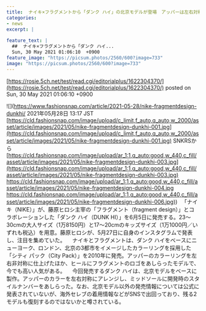 ```yaml
---
title:  ナイキ×フラグメントから「ダンク ハイ」の北京モデルが登場　アッパーは左右対称に  
categories:
- news
excerpt: |
  
feature_text: |
  ##  ナイキ×フラグメントから「ダンク ハイ...
  Sun, 30 May 2021 01:06:10  +0900
feature_image: "https://picsum.photos/2560/600?image=733"
image: "https://picsum.photos/2560/600?image=733"
---
```


[https://rosie.5ch.net/test/read.cgi/editorialplus/1622304370/](https://rosie.5ch.net/test/read.cgi/editorialplus/1622304370/)
posted on Sun, 30 May 2021 01:06:10  +0900

<!--more-->

![](https://www.fashionsnap.com/article/2021-05-28/nike-fragmentdesign-dunkhi/ 2021年05月28日 13:17 JST [https://cld.fashionsnap.com/image/upload/c_limit,f_auto,q_auto,w_2000/asset/article/images/2021/05/nike-fragmentdesign-dunkhi-001.jpg](https://cld.fashionsnap.com/image/upload/c_limit,f_auto,q_auto,w_2000/asset/article/images/2021/05/nike-fragmentdesign-dunkhi-001.jpg) SNKRSから [https://cld.fashionsnap.com/image/upload/ar_1:1,q_auto:good,w_440,c_fill/asset/article/images/2021/05/nike-fragmentdesign-dunkhi-003.jpg](https://cld.fashionsnap.com/image/upload/ar_1:1,q_auto:good,w_440,c_fill/asset/article/images/2021/05/nike-fragmentdesign-dunkhi-003.jpg) https://cld.fashionsnap.com/image/upload/ar_1:1,q_auto:good,w_440,c_fill/asset/article/images/2021/05/nike-fragmentdesign-dunkhi-004.jpg [https://cld.fashionsnap.com/image/upload/ar_1:1,q_auto:good,w_440,c_fill/asset/article/images/2021/05/nike-fragmentdesign-dunkhi-006.jpg)](https://cld.fashionsnap.com/image/upload/ar_1:1,q_auto:good,w_440,c_fill/asset/article/images/2021/05/nike-fragmentdesign-dunkhi-006.jpg)) 　「ナイキ（NIKE）」が、藤原ヒロシ主宰の「フラグメント（fragment design）」とコラボレーションした「ダンク ハイ（DUNK HI）」を6月5日に発売する。23〜30cmの大人サイズ（1万8150円）と17〜20cmのキッズサイズ（1万1000円／いずれも税込）を用意。藤原ヒロシが、5月27日に自身のインスタグラムで発表し、注目を集めていた。 　ナイキとフラグメントは、ダンク ハイをベースにニューヨーク、ロンドン、北京の3都市をイメージしたカラーリングを採用した「シティ パック（City Pack）」を2010年に発売。アッパーのカラーリングを左右非対称に仕上げたほか、ヒールにフラグメントのロゴをあしらったモデルで、今でも高い人気がある。 　今回発売するダンク ハイは、北京モデルをベースに製作。アッパーのカラーを左右対称にアレンジし、ミッドソールに開発時のスタイルナンバーをあしらった。なお、北京モデル以外の発売情報については公式に発表されていないが、海外セレブの着用情報などがSNSで出回っており、残る2モデルも復刻するのではないかと噂されている。
